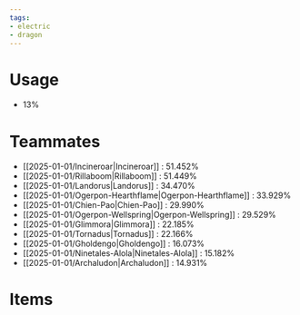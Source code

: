 ```yaml
---
tags:
- electric
- dragon
---
```

# Usage
- 13%
# Teammates
- [[2025-01-01/Incineroar|Incineroar]] : 51.452%
- [[2025-01-01/Rillaboom|Rillaboom]] : 51.449%
- [[2025-01-01/Landorus|Landorus]] : 34.470%
- [[2025-01-01/Ogerpon-Hearthflame|Ogerpon-Hearthflame]] : 33.929%
- [[2025-01-01/Chien-Pao|Chien-Pao]] : 29.990%
- [[2025-01-01/Ogerpon-Wellspring|Ogerpon-Wellspring]] : 29.529%
- [[2025-01-01/Glimmora|Glimmora]] : 22.185%
- [[2025-01-01/Tornadus|Tornadus]] : 22.166%
- [[2025-01-01/Gholdengo|Gholdengo]] : 16.073%
- [[2025-01-01/Ninetales-Alola|Ninetales-Alola]] : 15.182%
- [[2025-01-01/Archaludon|Archaludon]] : 14.931%
# Items